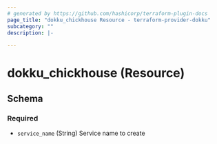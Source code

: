 ```yaml
---
# generated by https://github.com/hashicorp/terraform-plugin-docs
page_title: "dokku_chickhouse Resource - terraform-provider-dokku"
subcategory: ""
description: |-
  
---
```


# dokku_chickhouse (Resource)





<!-- schema generated by tfplugindocs -->
## Schema

### Required

- `service_name` (String) Service name to create
